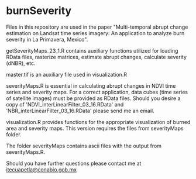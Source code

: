 # burnSeverity
Files in this repository are used in the paper "Multi-temporal abrupt change estimation on Landsat time series 
imagery: An application to analyze burn severity in La Primavera, Mexico".

getSeverityMaps_23_1.R contains auxiliary functions utilized for loading RData files, rasterize matrices, estimate
abrupt changes, calculate severity (dNBR), etc.

master.tif is an auxiliary file used in visualization.R

severityMaps.R is essential in calculating abrupt changes in NDVI time series and severity maps. For a correct
application, data cubes (time series of satellite images) must be provided as RData files. Should you desire
a copy of 'NDVI_interLinearFilter_03_16.RData' and 'NBR_interLinearFilter_03_16.RData' please send me an email.

visualization.R provides functions for the appropriate visualization of burned area and severity maps. This version
requires the files from severityMaps folder.

The folder severityMaps contains ascii files with the output from severityMaps.R.

Should you have further questions please contact me at itecuapetla@conabio.gob.mx

